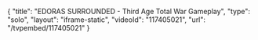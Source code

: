 {
    "title": "EDORAS SURROUNDED - Third Age Total War Gameplay",
    "type": "solo",
    "layout": "iframe-static",
    "videoId": "117405021",
    "url": "\/tvpembed\/117405021"
}